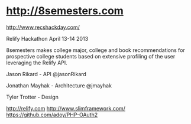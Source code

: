 http://8semesters.com
==============
http://www.recshackday.com/

Relify Hackathon April 13-14 2013

8semesters makes college major, college and book recommendations for prospective college students based on extensive
profiling of the user leveraging the Relify API.

Jason Rikard - API
@jasonRikard

Jonathan Mayhak - Architecture
@jmayhak

Tyler Trotter - Design

http://relify.com
http://www.slimframework.com/
https://github.com/adoy/PHP-OAuth2